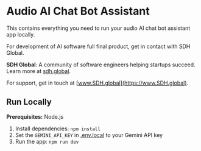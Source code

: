 # Audio AI Chat Bot Assistant

This contains everything you need to run your audio AI chat bot assistant app locally.

For development of AI software full final product, get in contact with SDH Global.

**SDH Global**: A community of software engineers helping startups succeed. Learn more at [sdh.global](https://www.sdh.global).

For support, get in touch at [www.SDH.global](https://www.SDH.global).

## Run Locally

**Prerequisites:**  Node.js


1. Install dependencies:
   `npm install`
2. Set the `GEMINI_API_KEY` in [.env.local](.env.local) to your Gemini API key
3. Run the app:
   `npm run dev`
